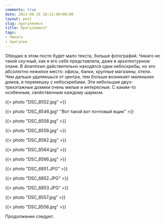 ```yaml
---
comments: true
date: 2011-08-16 16:22:00+00:00
layout: post
slug: прогуляемся
title: Прогуляемся?
tags:
- Чикаго
- прогулки
---
```


Обещаю в этом посте будет мало текста, больше фотографий. Чикаго не такой скучный, как я его себе представляла, даже в архитектурном плане. В downtown действительно находятся одни небоскребы, но это абсолютно нежилое место: офисы, банки, крупные магазины, отели. Чем дальше удаляешься от центра, тем больше возникает маленьких домов, в перемешку с небоскребами. Эти небольшие двух- трехэтажные домики очень милые и интересные. С каким-то особенным, свойственным каждому шармом.  
  

{{< photo "DSC_8552.jpg" >}}
 
{{< photo "DSC_8546.jpg" "Вот такой вот почтовый ящик" >}}

{{< photo "DSC_8558.jpg" >}}

{{< photo "DSC_8559.jpg" >}}

{{< photo "DSC_8562.jpg" >}}

{{< photo "DSC_8564.jpg" >}}

{{< photo "DSC_8566.jpg" >}}

{{< photo "DSC_6851.JPG" >}}

{{< photo "DSC_6852.JPG" >}}

{{< photo "DSC_6853.JPG" >}}

{{< photo "DSC_8557.jpg" >}}

{{< photo "DSC_8556.jpg" >}}

Продолжение следует.  
  
  

